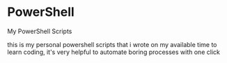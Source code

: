 # PowerShell
My PowerShell Scripts

this is my personal powershell scripts that i wrote on my available time to learn coding, it's very helpful to
automate boring processes with one click
